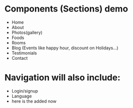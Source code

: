 # Components (Sections) demo

- Home
- About
- Photos(gallery)
- Foods
- Rooms
- Blog (Events like happy hour, discount on Holidays...)
- Testimonials
- Contact

# Navigation will also include:

- Login/signup
- Language
- here is the added now
